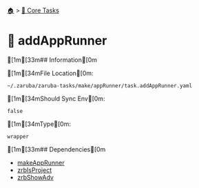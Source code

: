 <!--startTocHeader-->
[🏠](../README.md) > [🥝 Core Tasks](README.md)
# 🐶 addAppRunner
<!--endTocHeader-->

[1m[33m## Information[0m

[1m[34mFile Location[0m:

    ~/.zaruba/zaruba-tasks/make/appRunner/task.addAppRunner.yaml

[1m[34mShould Sync Env[0m:

    false

[1m[34mType[0m:

    wrapper


[1m[33m## Dependencies[0m

* [makeAppRunner](make-app-runner.md)
* [zrbIsProject](zrb-is-project.md)
* [zrbShowAdv](zrb-show-adv.md)